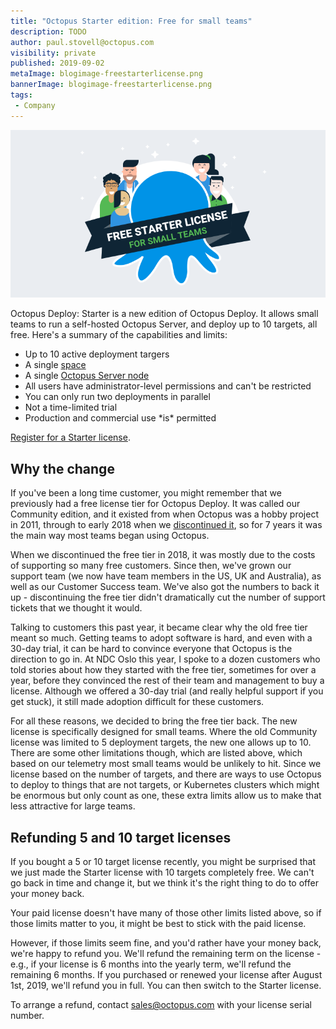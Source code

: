 ```yaml
---
title: "Octopus Starter edition: Free for small teams"
description: TODO
author: paul.stovell@octopus.com
visibility: private
published: 2019-09-02
metaImage: blogimage-freestarterlicense.png
bannerImage: blogimage-freestarterlicense.png
tags:
 - Company
---
```


![Octopus Free Starter license - free for small teams](blogimage-freestarterlicense.png)

Octopus Deploy: Starter is a new edition of Octopus Deploy. It allows small teams to run a self-hosted Octopus Server, and deploy up to 10 targets, all free. Here's a summary of the capabilities and limits:

<ul class="icon-list">
    <li class="check">Up to 10 active deployment targers</li>
    <li class="check">A single <a href="https://octopus.com/docs/administration/spaces">space</a></li>
    <li class="check">A single <a href="https://octopus.com/docs/administration/high-availability">Octopus Server node</a></li>
    <li class="check">All users have administrator-level permissions and can't be restricted</li>
    <li class="check">You can only run two deployments in parallel</li>
    <li class="check">Not a time-limited trial</li>
    <li class="check">Production and commercial use *is* permitted</li>
</ul>

[Register for a Starter license](https://octopus.com/starter). 

## Why the change

If you've been a long time customer, you might remember that we previously had a free license tier for Octopus Deploy. It was called our Community edition, and it existed from when Octopus was a hobby project in 2011, through to early 2018 when we [discontinued it](https://octopus.com/blog/removing-free-tier), so for 7 years it was the main way most teams began using Octopus. 

When we discontinued the free tier in 2018, it was mostly due to the costs of supporting so many free customers. Since then, we've grown our support team (we now have team members in the US, UK and Australia), as well as our Customer Success team. We've also got the numbers to back it up - discontinuing the free tier didn't dramatically cut the number of support tickets that we thought it would. 

Talking to customers this past year, it became clear why the old free tier meant so much. Getting teams to adopt software is hard, and even with a 30-day trial, it can be hard to convince everyone that Octopus is the direction to go in. At NDC Oslo this year, I spoke to a dozen customers who told stories about how they started with the free tier, sometimes for over a year, before they convinced the rest of their team and management to buy a license. Although we offered a 30-day trial (and really helpful support if you get stuck), it still made adoption difficult for these customers. 

For all these reasons, we decided to bring the free tier back. The new license is specifically designed for small teams. Where the old Community license was limited to 5 deployment targets, the new one allows up to 10. There are some other limitations though, which are listed above, which based on our telemetry most small teams would be unlikely to hit. Since we license based on the number of targets, and there are ways to use Octopus to deploy to things that are not targets, or Kubernetes clusters which might be enormous but only count as one, these extra limits allow us to make that less attractive for large teams. 

## Refunding 5 and 10 target licenses

If you bought a 5 or 10 target license recently, you might be surprised that we just made the Starter license with 10 targets completely free. We can't go back in time and change it, but we think it's the right thing to do to offer your money back. 

Your paid license doesn't have many of those other limits listed above, so if those limits matter to you, it might be best to stick with the paid license. 

However, if those limits seem fine, and you'd rather have your money back, we're happy to refund you. We'll refund the remaining term on the license - e.g., if your license is 6 months into the yearly term, we'll refund the remaining 6 months. If you purchased or renewed your license after August 1st, 2019, we'll refund you in full. You can then switch to the Starter license. 

To arrange a refund, contact sales@octopus.com with your license serial number. 

